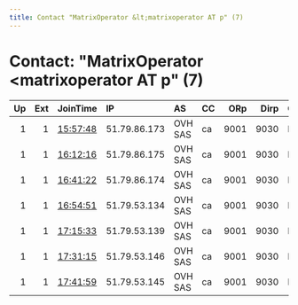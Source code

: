 ```yaml
---
title: Contact "MatrixOperator &lt;matrixoperator AT p" (7)
---
```


# Contact: "MatrixOperator &lt;matrixoperator AT p" (7)

|   Up |   Ext | JoinTime                                                                                            | IP           | AS      | CC   |   ORp |   Dirp | OS    | Version   | Nickname   |   eFamMembers |
|-----:|------:|:----------------------------------------------------------------------------------------------------|:-------------|:--------|:-----|------:|-------:|:------|:----------|:-----------|--------------:|
|    1 |     1 | [15:57:48](https://metrics.torproject.org/rs.html#details/EA1AF22E93AC7B8A00DB3197913EE5CAE11FC2F7) | 51.79.86.173 | OVH SAS | ca   |  9001 |   9030 | Linux | 0.4.2.6   | Unnamed    |             1 |
|    1 |     1 | [16:12:16](https://metrics.torproject.org/rs.html#details/3275589A15682CB7D3701B71999336674D86EE3E) | 51.79.86.175 | OVH SAS | ca   |  9001 |   9030 | Linux | 0.4.2.6   | Unnamed    |             1 |
|    1 |     1 | [16:41:22](https://metrics.torproject.org/rs.html#details/AC66347EB02E4C67A9BE46D90176D7BA029D6E1B) | 51.79.86.174 | OVH SAS | ca   |  9001 |   9030 | Linux | 0.4.2.6   | Unnamed    |             1 |
|    1 |     1 | [16:54:51](https://metrics.torproject.org/rs.html#details/8992338A03DF92C5318B992439E7BF959C96D6F6) | 51.79.53.134 | OVH SAS | ca   |  9001 |   9030 | Linux | 0.4.2.6   | Unnamed    |             1 |
|    1 |     1 | [17:15:33](https://metrics.torproject.org/rs.html#details/C780D918C83A63C8AE5D378E32C94BFCE0DE9550) | 51.79.53.139 | OVH SAS | ca   |  9001 |   9030 | Linux | 0.4.2.6   | Unnamed    |             1 |
|    1 |     1 | [17:31:15](https://metrics.torproject.org/rs.html#details/2244CAC3A98C1CF33E0799C1BDE710EEE096AC82) | 51.79.53.146 | OVH SAS | ca   |  9001 |   9030 | Linux | 0.4.2.6   | Unnamed    |             1 |
|    1 |     1 | [17:41:59](https://metrics.torproject.org/rs.html#details/F9E97AAC7ACB6B48CA17FA55554FD6CB1651ED33) | 51.79.53.145 | OVH SAS | ca   |  9001 |   9030 | Linux | 0.4.2.6   | Unnamed    |             1 |
